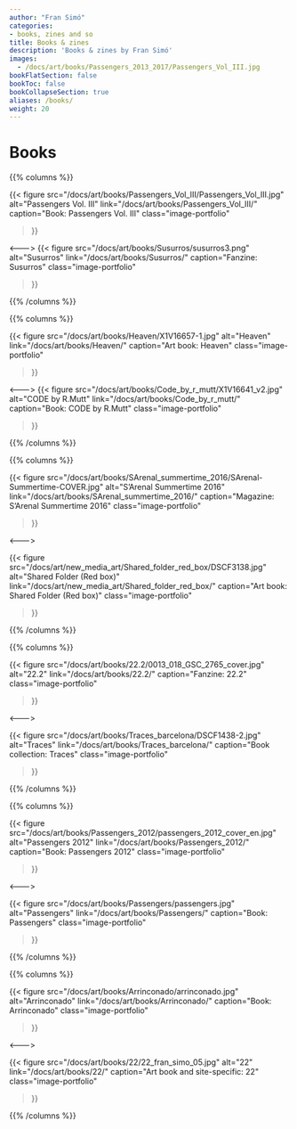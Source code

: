 ```yaml
---
author: "Fran Simó"
categories:
- books, zines and so
title: Books & zines
description: 'Books & zines by Fran Simó'
images:
  - /docs/art/books/Passengers_2013_2017/Passengers_Vol_III.jpg
bookFlatSection: false
bookToc: false
bookCollapseSection: true
aliases: /books/
weight: 20
---
```


# Books

{{% columns %}}

{{< figure
  src="/docs/art/books/Passengers_Vol_III/Passengers_Vol_III.jpg"
  alt="Passengers Vol. III"
  link="/docs/art/books/Passengers_Vol_III/"
  caption="Book: Passengers Vol. III"
  class="image-portfolio"
>}}

<--->
{{< figure
  src="/docs/art/books/Susurros/susurros3.png"
  alt="Susurros"
  link="/docs/art/books/Susurros/"
  caption="Fanzine: Susurros"
  class="image-portfolio"
>}}

{{% /columns %}}

{{% columns %}}

{{< figure
  src="/docs/art/books/Heaven/X1V16657-1.jpg"
  alt="Heaven"
  link="/docs/art/books/Heaven/"
  caption="Art book: Heaven"
  class="image-portfolio"
>}}

<--->
{{< figure
  src="/docs/art/books/Code_by_r_mutt/X1V16641_v2.jpg"
  alt="CODE by R.Mutt"
  link="/docs/art/books/Code_by_r_mutt/"
  caption="Book: CODE by R.Mutt"
  class="image-portfolio"
>}}

{{% /columns %}}

{{% columns %}}

{{< figure
  src="/docs/art/books/SArenal_summertime_2016/SArenal-Summertime-COVER.jpg"
  alt="S’Arenal Summertime 2016"
  link="/docs/art/books/SArenal_summertime_2016/"
  caption="Magazine: S’Arenal Summertime 2016"
  class="image-portfolio"
>}}

<--->

{{< figure
  src="/docs/art/new_media_art/Shared_folder_red_box/DSCF3138.jpg"
  alt="Shared Folder (Red box)"
  link="/docs/art/new_media_art/Shared_folder_red_box/"
  caption="Art book: Shared Folder (Red box)"
  class="image-portfolio"
>}}


{{% /columns %}}

{{% columns %}}

{{< figure
  src="/docs/art/books/22.2/0013_018_GSC_2765_cover.jpg"
  alt="22.2"
  link="/docs/art/books/22.2/"
  caption="Fanzine: 22.2"
  class="image-portfolio"
>}}

<--->

{{< figure
  src="/docs/art/books/Traces_barcelona/DSCF1438-2.jpg"
  alt="Traces"
  link="/docs/art/books/Traces_barcelona/"
  caption="Book collection: Traces"
  class="image-portfolio"
>}}

{{% /columns %}}

{{% columns %}}

{{< figure
  src="/docs/art/books/Passengers_2012/passengers_2012_cover_en.jpg"
  alt="Passengers 2012"
  link="/docs/art/books/Passengers_2012/"
  caption="Book: Passengers 2012"
  class="image-portfolio"
>}}

<--->

{{< figure
  src="/docs/art/books/Passengers/passengers.jpg"
  alt="Passengers"
  link="/docs/art/books/Passengers/"
  caption="Book: Passengers"
  class="image-portfolio"
>}}


{{% /columns %}}

{{% columns %}}

{{< figure
  src="/docs/art/books/Arrinconado/arrinconado.jpg"
  alt="Arrinconado"
  link="/docs/art/books/Arrinconado/"
  caption="Book: Arrinconado"
  class="image-portfolio"
>}}

<--->

{{< figure
  src="/docs/art/books/22/22_fran_simo_05.jpg"
  alt="22"
  link="/docs/art/books/22/"
  caption="Art book and site-specific: 22"
  class="image-portfolio"
>}}



{{% /columns %}}